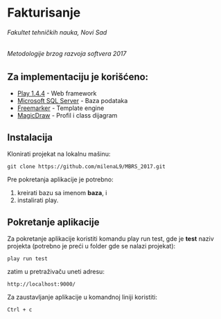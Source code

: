 # Fakturisanje
###### Fakultet tehničkih nauka, Novi Sad
###### Metodologije brzog razvoja softvera 2017

## Za implementaciju je korišćeno:
* [Play 1.4.4](https://www.playframework.com/download) - Web framework
* [Microsoft SQL Server](https://www.microsoft.com/en-gb/sql-server/sql-server-downloads) - Baza podataka
* [Freemarker](https://freemarker.apache.org/index.html) - Template engine
* [MagicDraw](https://www.nomagic.com/products/magicdraw) - Profil i class dijagram

## Instalacija
Klonirati projekat na lokalnu mašinu:
```
git clone https://github.com/milenaL9/MBRS_2017.git
```

Pre pokretanja aplikacije je potrebno:
1. kreirati bazu sa imenom **baza**, i 
2. instalirati play.

## Pokretanje aplikacije
Za pokretanje aplikacije koristiti komandu play run test, gde je **test** naziv projekta (potrebno je preći u folder gde se nalazi projekat):
```
play run test
```

zatim u pretraživaču uneti adresu:
```
http://localhost:9000/
```

Za zaustavljanje aplikacije u komandnoj liniji koristiti:
```
Ctrl + c
```
